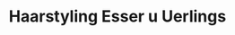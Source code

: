---
title: "Haarstyling Esser u Uerlings"
url: /bergheim/haarstyling-esser-u-uerlings/
shop: Friseur
---